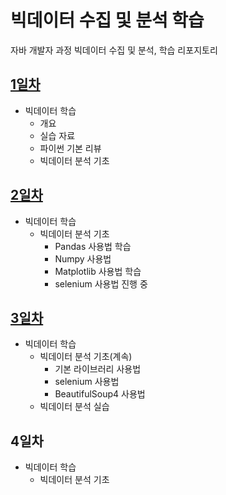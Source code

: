 # 빅데이터 수집 및 분석 학습
자바 개발자 과정 빅데이터 수집 및 분석, 학습 리포지토리

## [1일차](https://github.com/Hsegunn/bigdata-analysis-2024/blob/main/Day01.md)
- 빅데이터 학습
    - 개요
    - 실습 자료
    - 파이썬 기본 리뷰
    - 빅데이터 분석 기초

## [2일차](https://github.com/Hsegunn/bigdata-analysis-2024/blob/main/Day02.md)
- 빅데이터 학습
    - 빅데이터 분석 기초
        - Pandas 사용법 학습
        - Numpy 사용법
        - Matplotlib 사용법 학습
        - selenium 사용법 진행 중

## [3일차](https://github.com/Hsegunn/bigdata-analysis-2024/blob/main/Day03.md)
- 빅데이터 학습
    - 빅데이터 분석 기초(계속)
        - 기본 라이브러리 사용법
        - selenium 사용법
        - BeautifulSoup4 사용법
    - 빅데이터 분석 실습

## 4일차
- 빅데이터 학습
    - 빅데이터 분석 기초